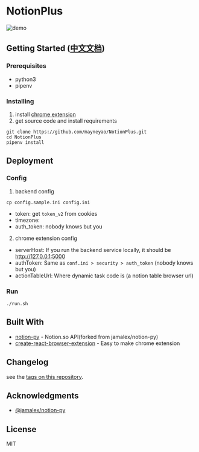 # NotionPlus

![demo](https://www.notion.so/image/https%3A%2F%2Fs3-us-west-2.amazonaws.com%2Fsecure.notion-static.com%2F0fe2c6e3-d91d-4d76-af29-9e2458d01b8a%2Fnotion_plus_demo.gif)

## Getting Started ([中文文档](https://gine.me/posts/cc5deab1a79f443c919b41ec80a50b7d))

### Prerequisites

+ python3
+ pipenv


### Installing

1. install [chrome extension](https://chrome.google.com/webstore/detail/notionplus/mlmicgheiiebfodpmpgcekbhkeipeald)
2. get source code and install requirements
```
git clone https://github.com/mayneyao/NotionPlus.git
cd NotionPlus
pipenv install
```

## Deployment

### Config 

1. backend config 
```
cp config.sample.ini config.ini
```

+ token: get `token_v2` from  cookies 
+ timezone: 
+ auth_token: nobody knows but you

2. chrome extension config

+ serverHost: If you run the backend service locally, it should be http://127.0.0.1:5000
+ authToken: Same as `conf.ini > security > auth_token`  (nobody knows but you)
+ actionTableUrl: Where dynamic task code is (a notion table browser url)

### Run

```
./run.sh 
```

## Built With

* [notion-py](https://github.com/mayneyao/notion-py) - Notion.so API(forked from jamalex/notion-py)
* [create-react-browser-extension](https://github.com/gxvv/create-react-browser-extension) - Easy to make chrome extension


## Changelog

see the [tags on this repository](https://github.com/mayneyao/NotionPlus/tags). 

## Acknowledgments

* [@jamalex/notion-py](https://github.com/jamalex/notion-py)

## License
MIT
